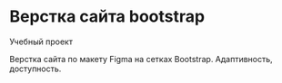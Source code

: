 # Верстка сайта bootstrap

Учебный проект

Верстка сайта по макету Figma на сетках Bootstrap.
Адаптивность, доступность.
